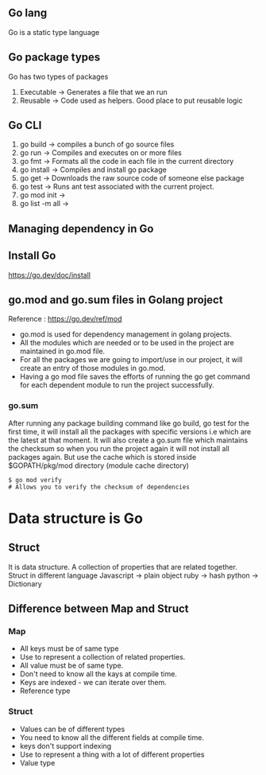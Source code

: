 ## Go lang
Go is a static type language 

## Go package types 
Go has two types of packages 
1. Executable -> Generates a file that we an run 
2. Reusable     -> Code used as helpers. Good place to put reusable logic

## Go CLI 
 1. go build    -> compiles a bunch of go source files
 2. go run      -> Compiles and executes on or more files 
 3. go fmt      -> Formats all the code in each file in the current directory
 4. go install  -> Compiles and install go package
 5. go get      -> Downloads the raw source code of someone else package 
 6. go test     -> Runs ant test associated with the current project. 
 7. go mod init -> 
 7. go list -m all -> 

## Managing dependency in Go 

## Install Go
https://go.dev/doc/install


## go.mod and go.sum files in Golang project
Reference : https://go.dev/ref/mod
 * go.mod is used for dependency management in golang projects.
 * All the modules which are needed or to be used in the project are maintained in go.mod file.
 * For all the packages we are going to import/use in our project, it will create an entry of those modules in go.mod. 
 * Having a go mod file saves the efforts of running the go get command for each dependent module to run  the project successfully.

### go.sum 
After running any package building command like go build, go test for
the first time, it will install all the packages with specific versions i.e which are the latest at that moment.
It will also create a go.sum file which maintains the checksum so when you run the project again it will not install all packages again. But use the cache which is stored inside $GOPATH/pkg/mod directory (module cache directory)
```
$ go mod verify
# Allows you to verify the checksum of dependencies
```

# Data structure is Go
## Struct
It is data structure. A collection of properties that are related together.
Struct in different language
Javascript -> plain object
ruby       -> hash
python     -> Dictionary

 ## Difference between Map and Struct
 ### Map
 * All keys must be of same type
 * Use to represent a collection of related properties.
 * All value must be of same type.
 * Don't need to know all the kays at compile time.
 * Keys are indexed - we can iterate over them.
 * Reference type
### Struct
* Values can be of different types
* You need to know all the different fields at compile time.
* keys don't support  indexing
* Use to represent a thing with a lot of different properties
* Value type 

